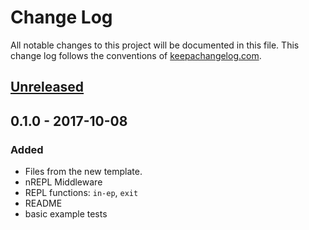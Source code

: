 # Change Log
All notable changes to this project will be documented in this file. This change log follows the conventions of [keepachangelog.com](http://keepachangelog.com/).

## [Unreleased]

## 0.1.0 - 2017-10-08
### Added
- Files from the new template.
- nREPL Middleware
- REPL functions: `in-ep`, `exit`
- README
- basic example tests

[Unreleased]: https://github.com/your-name/scope-capture-nrepl/compare/0.1.0...HEAD
